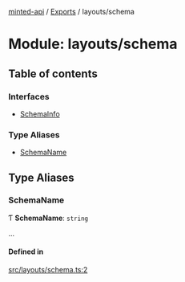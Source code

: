 [minted-api](../README.md) / [Exports](../modules.md) / layouts/schema

# Module: layouts/schema

## Table of contents

### Interfaces

- [SchemaInfo](../interfaces/layouts_schema.SchemaInfo.md)

### Type Aliases

- [SchemaName](layouts_schema.md#schemaname)

## Type Aliases

### SchemaName

Ƭ **SchemaName**: `string`

...

#### Defined in

[src/layouts/schema.ts:2](https://github.com/ianzepp/minted-api-ts/blob/ce6db2f/src/layouts/schema.ts#L2)
